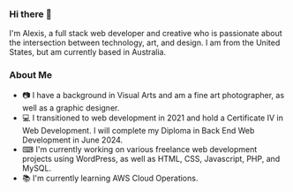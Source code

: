 ### Hi there 👋
I'm Alexis, a full stack web developer and creative who is passionate about the intersection between technology, art, and design. I am from the United States, but am currently based in Australia.
### About Me
+ 📷 I have a background in Visual Arts and am a fine art photographer, as well as a graphic designer.
+ 💻 I transitioned to web development in 2021 and hold a Certificate IV in Web Development. I will complete my Diploma in Back End Web Development in June 2024.
+ ⌨ I'm currently working on various freelance web development projects using WordPress, as well as HTML, CSS, Javascript, PHP, and MySQL.
+ 📚 I'm currently learning AWS Cloud Operations.

<!--
**AlexisTBerk/AlexisTBerk** is a ✨ _special_ ✨ repository because its `README.md` (this file) appears on your GitHub profile.

Here are some ideas to get you started:

- 🔭 I’m currently working on ...
- 🌱 I’m currently learning ...
- 👯 I’m looking to collaborate on ...
- 🤔 I’m looking for help with ...
- 💬 Ask me about ...
- 📫 How to reach me: ...
- 😄 Pronouns: ...
- ⚡ Fun fact: ...
-->
